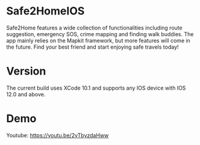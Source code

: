 # Safe2HomeIOS
Safe2Home features a wide collection of functionalities including route suggestion, emergency SOS, crime mapping and finding walk buddies. The app mainly relies on the Mapkit framework, but more features will come in the future. Find your best friend and start enjoying safe travels today!

# Version
The current build uses XCode 10.1 and supports any IOS device with IOS 12.0 and above.

# Demo
Youtube: https://youtu.be/2yTbyzdaHww

